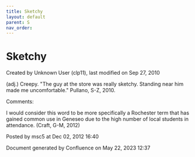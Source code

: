 ```yaml
---
title: Sketchy
layout: default
parent: S
nav_order:
---
```


# Sketchy

Created by  Unknown User (clp11), last modified on Sep 27, 2010

(adj.) Creepy. &quot;The guy at the store was really sketchy. Standing near him made me uncomfortable.&quot; Pullano, S-Z, 2010.

Comments:

I would consider this word to be more specifically a Rochester term that has gained common use in Geneseo due to the high number of local students in attendance. (Craft, G-M, 2012)

Posted by msc5 at Dec 02, 2012 16:40

Document generated by Confluence on May 22, 2023 12:37


